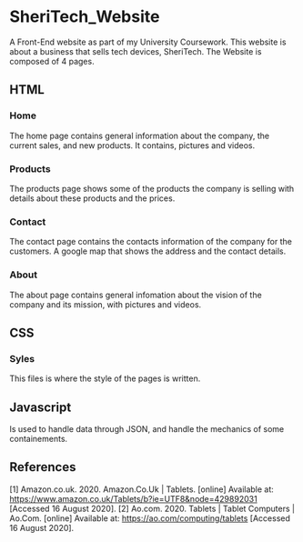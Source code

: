 # SheriTech_Website
A Front-End website as part of my University Coursework. 
This website is about a business that sells tech devices, SheriTech.
The Website is composed of 4 pages.

## HTML
### Home
The home page contains general information about the company, the current sales, and new products.
It contains, pictures and videos.

### Products
The products page shows some of the products the company is selling with details about these products and the prices.

### Contact
The contact page contains the contacts information of the company for the customers. A google map that shows the address and the contact details.

### About 
The about page contains general infomation about the vision of the company and its mission, with pictures and videos.

## CSS
### Syles
This files is where the style of the pages is written.

## Javascript
Is used to handle data through JSON, and handle the mechanics of some containements.

## References 
[1] Amazon.co.uk. 2020. Amazon.Co.Uk | Tablets. [online] Available at: <https://www.amazon.co.uk/Tablets/b?ie=UTF8&node=429892031> [Accessed 16 August 2020].
[2] Ao.com. 2020. Tablets | Tablet Computers | Ao.Com. [online] Available at: <https://ao.com/computing/tablets> [Accessed 16 August 2020].
